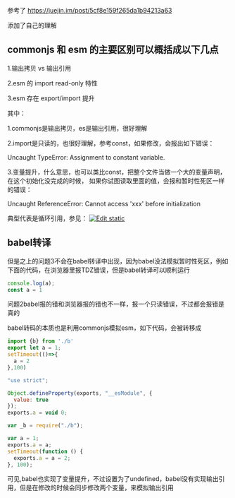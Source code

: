 参考了 https://juejin.im/post/5cf8e159f265da1b94213a63

添加了自己的理解

## commonjs 和 esm 的主要区别可以概括成以下几点

1.输出拷贝 vs 输出引用

2.esm 的 import read-only 特性

3.esm 存在 export/import 提升

其中：

1.commonjs是输出拷贝，es是输出引用，很好理解

2.import是只读的，也很好理解，参考const，如果修改，会报出如下错误：

Uncaught TypeError: Assignment to constant variable.

3.变量提升，什么意思，也可以类比const，把整个文件当做一个大的变量声明，在这个初始化没完成的时候，
如果你试图读取里面的值，会报和暂时性死区一样的错误：

Uncaught ReferenceError: Cannot access 'xxx' before initialization

典型代表是循环引用，参见： [![Edit static](https://codesandbox.io/static/img/play-codesandbox.svg)](https://codesandbox.io/s/static-emtj2?fontsize=14)

## babel转译

但是之上的问题3不会在babel转译中出现，因为babel没法模拟暂时性死区，例如下面的代码，在浏览器里报TDZ错误，但是babel转译可以顺利运行

```javascript
console.log(a);
const a = 1
```

问题2babel报的错和浏览器报的错也不一样，报一个只读错误，不过都会报错是真的

babel转码的本质也是利用commonjs模拟esm，如下代码，会被转移成

```javascript
import {b} from './b'
export let a = 1;
setTimeout(()=>{
  a = 2
},100)
```

```javascript
"use strict";

Object.defineProperty(exports, "__esModule", {
  value: true
});
exports.a = void 0;

var _b = require("./b");

var a = 1;
exports.a = a;
setTimeout(function () {
  exports.a = a = 2;
}, 100);
```

可见,babel也实现了变量提升，不过设置为了undefined，babel没有实现输出引用，但是在修改的时候会同步修改两个变量，来模拟输出引用



